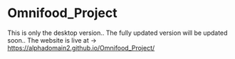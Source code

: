 # Omnifood_Project
This is only the desktop version.. The fully updated version will be updated soon..
The website is live at ->
https://alphadomain2.github.io/Omnifood_Project/
